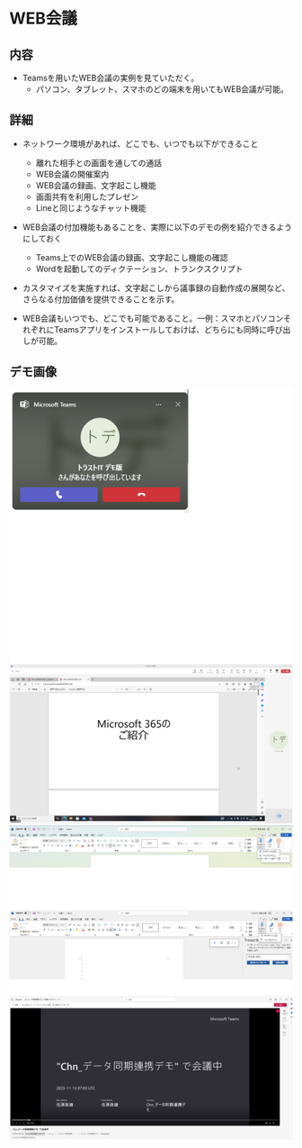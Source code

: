 # WEB会議

## 内容

- Teamsを用いたWEB会議の実例を見ていただく。
  - パソコン、タブレット、スマホのどの端末を用いてもWEB会議が可能。

## 詳細

- ネットワーク環境があれば、どこでも、いつでも以下ができること
  - 離れた相手との画面を通しての通話
  - WEB会議の開催案内
  - WEB会議の録画、文字起こし機能
  - 画面共有を利用したプレゼン
  - Lineと同じようなチャット機能

- WEB会議の付加機能もあることを、実際に以下のデモの例を紹介できるようにしておく
  - Teams上でのWEB会議の録画、文字起こし機能の確認
  - Wordを起動してのディクテーション、トランクスクリプト
- カスタマイズを実施すれば、文字起こしから議事録の自動作成の展開など、さらなる付加価値を提供できることを示す。
- WEB会議もいつでも、どこでも可能であること。一例：スマホとパソコンそれぞれにTeamsアプリをインストールしておけば、どちらにも同時に呼び出しが可能。

## デモ画像

![Alt](../../7_Prj/716_M365/200_インフラサービス/10_Teams会議/TeamsWeb会議1.png)
![Alt](../../7_Prj/716_M365/200_インフラサービス/10_Teams会議/TeamsWeb会議2.png)
![Alt](../../7_Prj/716_M365/300_アプリ/71_Word/71_Word_ディクテーション1.png)
![Alt](../../7_Prj/716_M365/300_アプリ/71_Word/71_Word_トランクスクリプト1.png)
![Alt](../../7_Prj/716_M365/200_インフラサービス/10_Teams会議/TeamsWeb会議録画1.png)
